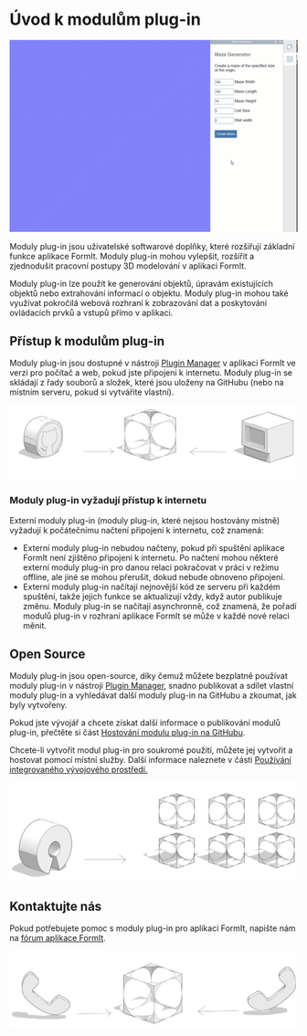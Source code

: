 # Úvod k modulům plug-in

![](../.gitbook/assets/gg4.gif)

Moduly plug-in jsou uživatelské softwarové doplňky, které rozšiřují základní funkce aplikace FormIt. Moduly plug-in mohou vylepšit, rozšířit a zjednodušit pracovní postupy 3D modelování v aplikaci FormIt.&#x20;

Moduly plug-in lze použít ke generování objektů, úpravám existujících objektů nebo extrahování informací o objektu. Moduly plug-in mohou také využívat pokročilá webová rozhraní k zobrazování dat a poskytování ovládacích prvků a vstupů přímo v aplikaci.&#x20;

## Přístup k modulům plug-in

Moduly plug-in jsou dostupné v nástroji [Plugin Manager](how-to-use-plug-ins.md#plugin-manager) v aplikaci FormIt ve verzi pro počítač a web, pokud jste připojeni k internetu. Moduly plug-in se skládají z řady souborů a složek, které jsou uloženy na GitHubu (nebo na místním serveru, pokud si vytváříte vlastní).&#x20;

![](../.gitbook/assets/c17.PNG)

### Moduly plug-in vyžadují přístup k internetu

Externí moduly plug-in (moduly plug-in, které nejsou hostovány místně) vyžadují k počátečnímu načtení připojení k internetu, což znamená:

* Externí moduly plug-in nebudou načteny, pokud při spuštění aplikace FormIt není zjištěno připojení k internetu. Po načtení mohou některé externí moduly plug-in pro danou relaci pokračovat v práci v režimu offline, ale jiné se mohou přerušit, dokud nebude obnoveno připojení.&#x20;
* Externí moduly plug-in načítají nejnovější kód ze serveru při každém spuštění, takže jejich funkce se aktualizují vždy, když autor publikuje změnu. Moduly plug-in se načítají asynchronně, což znamená, že pořadí modulů plug-in v rozhraní aplikace FormIt se může v každé nové relaci měnit.

## Open Source

Moduly plug-in jsou open-source, díky čemuž můžete bezplatně používat moduly plug-in v nástroji [Plugin Manager](how-to-use-plug-ins.md#plugin-manager), snadno publikovat a sdílet vlastní moduly plug-in a vyhledávat další moduly plug-in na GitHubu a zkoumat, jak byly vytvořeny.&#x20;

Pokud jste vývojář a chcete získat další informace o publikování modulů plug-in, přečtěte si část [Hostování modulu plug-in na GitHubu](how-to-develop-plugins/advanced-development/hosting-a-plugin-on-github.md).&#x20;

Chcete-li vytvořit modul plug-in pro soukromé použití, můžete jej vytvořit a hostovat pomocí místní služby. Další informace naleznete v části [Používání integrovaného vývojového prostředí. ](how-to-develop-plugins/advanced-development/using-an-ide.md)

![](../.gitbook/assets/c18.PNG)



## Kontaktujte nás

Pokud potřebujete pomoc s moduly plug-in pro aplikaci FormIt, napište nám na [fórum aplikace FormIt](https://forums.autodesk.com/t5/formit-forum/bd-p/142?profile.language=en).

![](../.gitbook/assets/c19.PNG)

&#x20;

&#x20;
